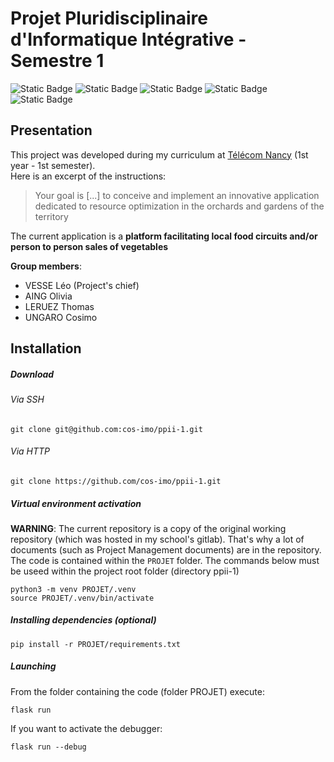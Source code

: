 # Projet Pluridisciplinaire d'Informatique Intégrative - Semestre 1

![Static Badge](https://img.shields.io/badge/Télécom-School_project-purple)
![Static Badge](https://img.shields.io/badge/Backend-Python(Flask)-yellow)
![Static Badge](https://img.shields.io/badge/Frontend-HTML-orange)
![Static Badge](https://img.shields.io/badge/Frontend-CSS-purple)
![Static Badge](https://img.shields.io/badge/Database-sqlite3-blue)



## Presentation

This project was developed during my curriculum at [Télécom Nancy](https://telecomnancy.univ-lorraine.fr) (1st year - 1st semester).  
Here is an excerpt of the instructions:
> Your goal is [...] to conceive and implement an innovative application dedicated to resource optimization in the orchards and gardens of the territory

The current application is a **platform facilitating local food circuits and/or person to person sales of vegetables**

**Group members**:
- VESSE Léo       (Project's chief)
- AING Olivia
- LERUEZ Thomas
- UNGARO Cosimo

## Installation
##### Download
###### Via SSH
```
git clone git@github.com:cos-imo/ppii-1.git
```
###### Via HTTP
```
git clone https://github.com/cos-imo/ppii-1.git
```

##### Virtual environment activation
**WARNING**: The current repository is a copy of the original working repository (which was hosted in my school's gitlab). That's why a lot of documents (such as Project Management documents) are in the repository. The code is contained within the `PROJET` folder. The commands below must be useed within the project root folder (directory ppii-1)

```
python3 -m venv PROJET/.venv
source PROJET/.venv/bin/activate
```

##### Installing dependencies (optional)
```
pip install -r PROJET/requirements.txt
```

##### Launching
From the folder containing the code (folder PROJET) execute:
```
flask run
```
If you want to activate the debugger:
```
flask run --debug
```
